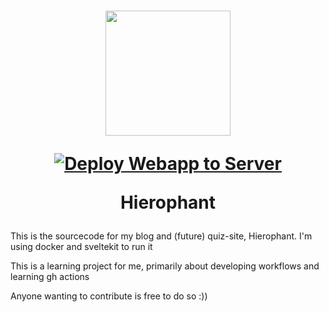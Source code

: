 <h1 align="center">
<img src="https://hierophant.ams3.cdn.digitaloceanspaces.com/static%2Fimages%2FLogofaint.png" width="200">

[![Deploy Webapp to Server](https://github.com/Apollo-XIV/Hierophant/actions/workflows/deploy.yml/badge.svg)](https://github.com/Apollo-XIV/Hierophant/actions/workflows/deploy.yml)

Hierophant
</h1>
This is the sourcecode for my blog and (future) quiz-site, Hierophant. I'm using docker and sveltekit to run it

This is a learning project for me, primarily about developing workflows and learning gh actions

Anyone wanting to contribute is free to do so :))
